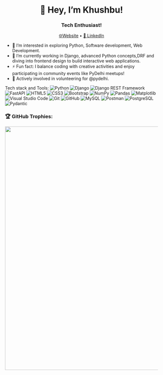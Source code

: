 <!-- Banner section -->
<h1 align="center">👋 Hey, I’m Khushbu!</h1>
<h3 align="center">Tech Enthusiast!</h3>

<!-- Contact/Links -->
<p align="center">
  <a href="https://khushbusaifi.netlify.app/">🌐Website</a> •
  <a href="https://www.linkedin.com/in/khushbu-saifi-2b753b311/">💼 LinkedIn</a>
</p>

<!--About me--->
- 👀 I’m interested in exploring Python, Software development, Web Development.
- 🌱 I’m currently working in Django, advanced Python concepts,DRF and diving into frontend design to build interactive web applications.
- ⚡ Fun fact: I balance coding with creative activities and enjoy participating in community events like PyDelhi meetups!
- 🤝 Actively involved in volunteering for @pydelhi.

<!---Software and technologies-->
Tech stack and Tools:
![Python](https://img.shields.io/badge/-Python-3776AB?style=flat&logo=python&logoColor=white)
![Django](https://img.shields.io/badge/-Django-092E20?style=flat&logo=django&logoColor=white)
![Django REST Framework](https://img.shields.io/badge/-DRF-FF1709?style=flat&logo=django&logoColor=white)
![FastAPI](https://img.shields.io/badge/-FastAPI-009688?style=flat&logo=fastapi&logoColor=white)
![HTML5](https://img.shields.io/badge/-HTML5-E34F26?style=flat&logo=html5&logoColor=white)
![CSS3](https://img.shields.io/badge/-CSS3-1572B6?style=flat&logo=css3&logoColor=white)
![Bootstrap](https://img.shields.io/badge/-Bootstrap-7952B3?style=flat&logo=bootstrap&logoColor=white)
![NumPy](https://img.shields.io/badge/-NumPy-013243?style=flat&logo=numpy&logoColor=white)
![Pandas](https://img.shields.io/badge/-Pandas-150458?style=flat&logo=pandas&logoColor=white)
![Matplotlib](https://img.shields.io/badge/-Matplotlib-003B57?style=flat&logo=matplotlib&logoColor=white)
![Visual Studio Code](https://img.shields.io/badge/-VSCode-007ACC?style=flat&logo=visual-studio-code&logoColor=white)
![Git](https://img.shields.io/badge/-Git-F05032?style=flat&logo=git&logoColor=white)
![GitHub](https://img.shields.io/badge/-GitHub-181717?style=flat&logo=github&logoColor=white)
![MySQL](https://img.shields.io/badge/-MySQL-4479A1?style=flat&logo=mysql&logoColor=white)
![Postman](https://img.shields.io/badge/-Postman-FF6C37?style=flat&logo=postman&logoColor=white)
![PostgreSQL](https://img.shields.io/badge/-PostgreSQL-336791?style=flat&logo=postgresql&logoColor=white)
![Pydantic](https://img.shields.io/badge/-Pydantic-0A1128?style=flat&logo=pydantic&logoColor=white)

### 🏆 GitHub Trophies:
<img src="https://github-trophies.vercel.app/?username=Khushbusaifi012&theme=onestar&no-frame=true" width="800"/>


